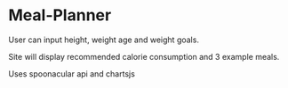 # Meal-Planner

User can input height, weight age and weight goals.

Site will display recommended calorie consumption and 3 example meals.

Uses spoonacular api and chartsjs
